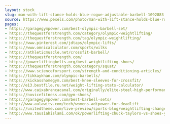 ```yaml
---
layout: stock
slug: man-with-lift-stance-holds-blue-rogue-adjustable-barbell-1092883
source: https://www.pexels.com/photo/man-with-lift-stance-holds-blue-rogue-adjustable-barbell-1092883/
pages:
- https://garagegympower.com/best-olympic-barbell-set/
- https://thequestforstrength.com/category/olympic-weightlifting/
- https://thequestforstrength.com/tag/olympic-weightlifting/
- https://www.pinterest.com/jdtaps/olympic-lifts/
- https://www.omnicalculator.com/sports/wilks
- https://athleticmuscle.net/crossfit-barbell/
- https://thequestforstrength.com/
- https://powerliftingbelts.org/best-weightlifting-shoes/
- https://thequestforstrength.com/category/squat/
- https://www.scienceforsport.com/strength-and-conditioning-articles/
- https://tikkaykhan.com/olympic-barbells/
- https://kickasshomegym.com/best-knee-sleeves-for-crossfit/
- http://e13.bestfile.ru.net/weight-lifting-stats-calculator/
- http://www.caixabrancacanal.com/originally/elite-steel-high-performance-olympic-bar
- https://novicefitness.com/gym-shoes/
- https://garagegympower.com/best-barbell-sets/
- http://www.aulawitv.com/tech/womens-adipower-for-deadlift
- https://unitedtheme.com/live-preview/sports-blog/weightlifting-changes-will-cause-uproar-says-emily-muskett/pexels-photo-1092883/
- http://www.tausiahislami.com/ok/powerlifting-chuck-taylors-vs-shoes-youtube
---
```


